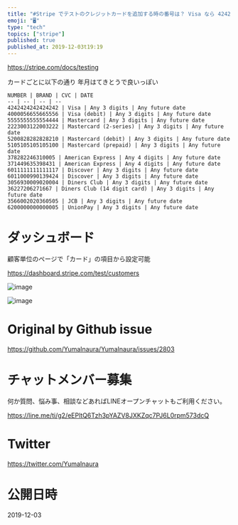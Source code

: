 ```yaml
---
title: "#Stripe でテストのクレジットカードを追加する時の番号は？ Visa なら 4242 4242 4242 4242"
emoji: "🖥"
type: "tech"
topics: ["stripe"]
published: true
published_at: 2019-12-03t19:19
---
```


https://stripe.com/docs/testing

カードごとに以下の通り
年月はてきとうで良いっぽい


```
NUMBER | BRAND | CVC | DATE
-- | -- | -- | --
4242424242424242 | Visa | Any 3 digits | Any future date
4000056655665556 | Visa (debit) | Any 3 digits | Any future date
5555555555554444 | Mastercard | Any 3 digits | Any future date
2223003122003222 | Mastercard (2-series) | Any 3 digits | Any future date
5200828282828210 | Mastercard (debit) | Any 3 digits | Any future date
5105105105105100 | Mastercard (prepaid) | Any 3 digits | Any future date
378282246310005 | American Express | Any 4 digits | Any future date
371449635398431 | American Express | Any 4 digits | Any future date
6011111111111117 | Discover | Any 3 digits | Any future date
6011000990139424 | Discover | Any 3 digits | Any future date
3056930009020004 | Diners Club | Any 3 digits | Any future date
36227206271667 | Diners Club (14 digit card) | Any 3 digits | Any future date
3566002020360505 | JCB | Any 3 digits | Any future date
6200000000000005 | UnionPay | Any 3 digits | Any future date
```






# ダッシュボード

顧客単位のページで「カード」の項目から設定可能

https://dashboard.stripe.com/test/customers

![image](https://user-images.githubusercontent.com/13635059/69945371-c10fbd80-152c-11ea-8275-3209465541ec.png)

![image](https://user-images.githubusercontent.com/13635059/69945237-7ee67c00-152c-11ea-8634-e2e0afef52ef.png)


# Original by Github issue

https://github.com/YumaInaura/YumaInaura/issues/2803








<!-- Update From Qiita API -->

# チャットメンバー募集


何か質問、悩み事、相談などあればLINEオープンチャットもご利用ください。

https://line.me/ti/g2/eEPltQ6Tzh3pYAZV8JXKZqc7PJ6L0rpm573dcQ





# Twitter


https://twitter.com/YumaInaura


<!-- Update From Qiita API -->



# 公開日時

2019-12-03
